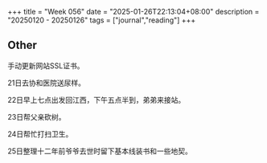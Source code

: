 +++
title = "Week 056"
date = "2025-01-26T22:13:04+08:00"
description = "20250120 - 20250126"
tags = ["journal","reading"]
+++

## Other

手动更新网站SSL证书。

21日去协和医院送尿样。

22日早上七点出发回江西，下午五点半到，弟弟来接站。

23日帮父亲砍树。

24日帮忙打扫卫生。

25日整理十二年前爷爷去世时留下基本线装书和一些地契。
